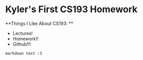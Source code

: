# Kyler's First CS193 Homework

**Things I Like About CS193: **
- Lectures!
- Homework!!
- Github!!!

```
markdown test :3
```
